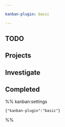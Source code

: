 ```yaml
---

kanban-plugin: basic

---
```


## TODO



## Projects



## Investigate



## Completed





%% kanban:settings
```
{"kanban-plugin":"basic"}
```
%%